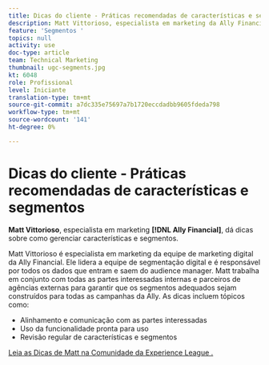 ```yaml
---
title: Dicas do cliente - Práticas recomendadas de características e segmentos
description: Matt Vittorioso, especialista em marketing da Ally Financial, dá dicas sobre como gerenciar características e segmentos.
feature: 'Segmentos '
topics: null
activity: use
doc-type: article
team: Technical Marketing
thumbnail: ugc-segments.jpg
kt: 6048
role: Profissional
level: Iniciante
translation-type: tm+mt
source-git-commit: a7dc335e75697a7b1720eccdadbb9605fdeda798
workflow-type: tm+mt
source-wordcount: '141'
ht-degree: 0%

---
```



# Dicas do cliente - Práticas recomendadas de características e segmentos

**Matt Vittorioso**, especialista em marketing  **[!DNL Ally Financial]**, dá dicas sobre como gerenciar características e segmentos.

Matt Vittorioso é especialista em marketing da equipe de marketing digital da Ally Financial. Ele lidera a equipe de segmentação digital e é responsável por todos os dados que entram e saem do audience manager. Matt trabalha em conjunto com todas as partes interessadas internas e parceiros de agências externas para garantir que os segmentos adequados sejam construídos para todas as campanhas da Ally. As dicas incluem tópicos como:

* Alinhamento e comunicação com as partes interessadas
* Uso da funcionalidade pronta para uso
* Revisão regular de características e segmentos

[Leia as Dicas de Matt na Comunidade da Experience League .](https://experienceleaguecommunities.adobe.com/t5/adobe-audience-manager-blogs/traits-and-segments-best-practices/ba-p/367729)
